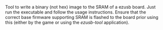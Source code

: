 Tool to write a binary (not hex) image to the SRAM of a ezusb board.
Just run the executable and follow the usage instructions. Ensure that the
correct base firmware supporting SRAM is flashed to the board prior using this
(either by the game or using the *ezusb-tool* application).